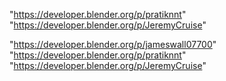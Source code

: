 "https://developer.blender.org/p/pratiknnt"
"https://developer.blender.org/p/JeremyCruise"
 
"https://developer.blender.org/p/jameswall07700"
"https://developer.blender.org/p/pratiknnt"
"https://developer.blender.org/p/JeremyCruise"
 

